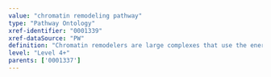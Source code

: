 ```yaml
---
value: "chromatin remodeling pathway"
type: "Pathway Ontology"
xref-identifier: "0001339"
xref-dataSource: "PW"
definition: "Chromatin remodelers are large complexes that use the energy derived from ATP hydrolysis to promote nucleosome sliding, ejection or repositioning, histone exchange. Currently, there are four different families of chromatin remodeling complexes."
level: "Level 4+"
parents: ['0001337']
---
```

